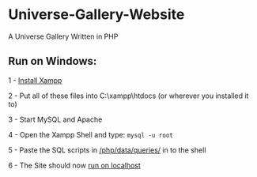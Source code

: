 # Universe-Gallery-Website
 A Universe Gallery Written in PHP

## Run on Windows:
1 - [Install Xampp](https://www.apachefriends.org/index.html)

2 - Put all of these files into C:\xampp\htdocs (or wherever you installed it to)

3 - Start MySQL and Apache

4 - Open the Xampp Shell and type: `mysql -u root`

5 - Paste the SQL scripts in [/php/data/queries/](https://github.com/DanielGarwart/Universe-Gallery-Website/tree/main/php/data/queries) in to the shell

6 - The Site should now [run on localhost](http://localhost:80/)
